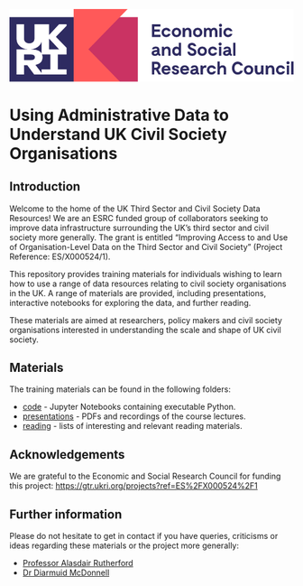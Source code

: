 ![ESRC Logo](logos/Economic_and_Social_Research_Council_logo.svg)

# Using Administrative Data to Understand UK Civil Society Organisations

## Introduction

Welcome to the home of the UK Third Sector and Civil Society Data Resources! We are an ESRC funded group of collaborators seeking to improve data infrastructure surrounding the UK’s third sector and civil society more generally. The grant is entitled “Improving Access to and Use of Organisation-Level Data on the Third Sector and Civil Society” (Project Reference: ES/X000524/1).

This repository provides training materials for individuals wishing to learn how to use a range of data resources relating to civil society organisations in the UK. A range of materials are provided, including presentations, interactive notebooks for exploring the data, and further reading.

These materials are aimed at researchers, policy makers and civil society organisations interested in understanding the scale and shape of UK civil society.

## Materials

The training materials can be found in the following folders:
* [code](./code) - Jupyter Notebooks containing executable Python.
* [presentations](./presentations) - PDFs and recordings of the course lectures.
* [reading](./readings) - lists of interesting and relevant reading materials.

## Acknowledgements

We are grateful to the Economic and Social Research Council for funding this project: https://gtr.ukri.org/projects?ref=ES%2FX000524%2F1

## Further information

Please do not hesitate to get in contact if you have queries, criticisms or ideas regarding these materials or the project more generally:
* [Professor Alasdair Rutherford](mailto:alasdair.rutherford@stir.ac.uk)
* [Dr Diarmuid McDonnell](mailto:diarmuid.mcdonnell@uws.ac.uk)
